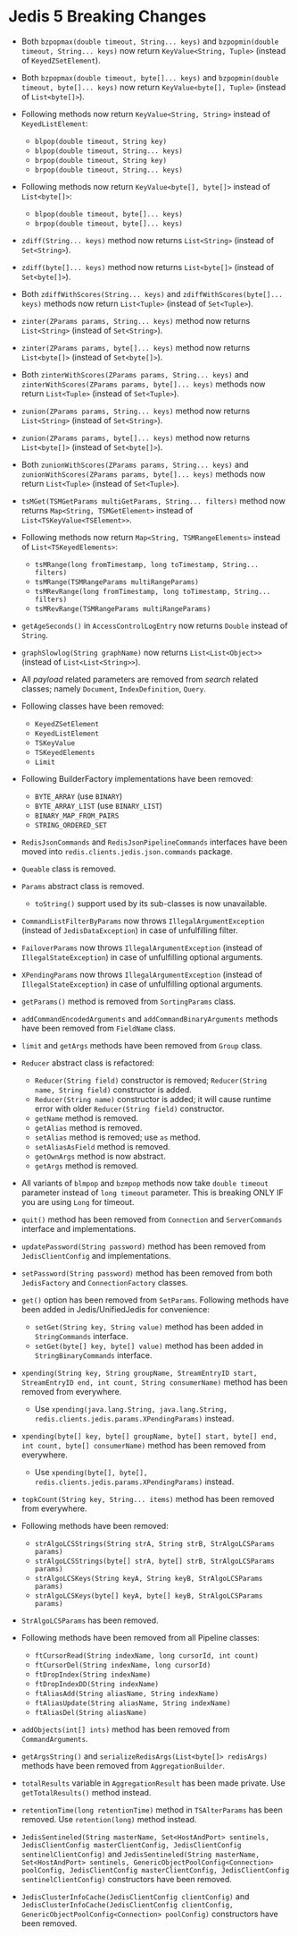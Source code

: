 # Jedis 5 Breaking Changes

- Both `bzpopmax(double timeout, String... keys)` and `bzpopmin(double timeout, String... keys)` now return `KeyValue<String, Tuple>` (instead of `KeyedZSetElement`).

- Both `bzpopmax(double timeout, byte[]... keys)` and `bzpopmin(double timeout, byte[]... keys)` now return `KeyValue<byte[], Tuple>` (instead of `List<byte[]>`).

- Following methods now return `KeyValue<String, String>` instead of `KeyedListElement`:
  - `blpop(double timeout, String key)`
  - `blpop(double timeout, String... keys)`
  - `brpop(double timeout, String key)`
  - `brpop(double timeout, String... keys)`

- Following methods now return `KeyValue<byte[], byte[]>` instead of `List<byte[]>`:
  - `blpop(double timeout, byte[]... keys)`
  - `brpop(double timeout, byte[]... keys)`

- `zdiff(String... keys)` method now returns `List<String>` (instead of `Set<String>`).
- `zdiff(byte[]... keys)` method now returns `List<byte[]>` (instead of `Set<byte[]>`).
- Both `zdiffWithScores(String... keys)` and `zdiffWithScores(byte[]... keys)` methods now return `List<Tuple>` (instead of `Set<Tuple>`).

- `zinter(ZParams params, String... keys)` method now returns `List<String>` (instead of `Set<String>`).
- `zinter(ZParams params, byte[]... keys)` method now returns `List<byte[]>` (instead of `Set<byte[]>`).
- Both `zinterWithScores(ZParams params, String... keys)` and `zinterWithScores(ZParams params, byte[]... keys)` methods now return `List<Tuple>` (instead of `Set<Tuple>`).

- `zunion(ZParams params, String... keys)` method now returns `List<String>` (instead of `Set<String>`).
- `zunion(ZParams params, byte[]... keys)` method now returns `List<byte[]>` (instead of `Set<byte[]>`).
- Both `zunionWithScores(ZParams params, String... keys)` and `zunionWithScores(ZParams params, byte[]... keys)` methods now return `List<Tuple>` (instead of `Set<Tuple>`).

- `tsMGet(TSMGetParams multiGetParams, String... filters)` method now returns `Map<String, TSMGetElement>` instead of `List<TSKeyValue<TSElement>>`.

- Following methods now return `Map<String, TSMRangeElements>` instead of `List<TSKeyedElements>`:
  - `tsMRange(long fromTimestamp, long toTimestamp, String... filters)`
  - `tsMRange(TSMRangeParams multiRangeParams)`
  - `tsMRevRange(long fromTimestamp, long toTimestamp, String... filters)`
  - `tsMRevRange(TSMRangeParams multiRangeParams)`

- `getAgeSeconds()` in `AccessControlLogEntry` now returns `Double` instead of `String`.

- `graphSlowlog(String graphName)` now returns `List<List<Object>>` (instead of `List<List<String>>`).

- All _payload_ related parameters are removed from _search_ related classes; namely `Document`, `IndexDefinition`, `Query`.

- Following classes have been removed:
  - `KeyedZSetElement`
  - `KeyedListElement`
  - `TSKeyValue`
  - `TSKeyedElements`
  - `Limit`

- Following BuilderFactory implementations have been removed:
  - `BYTE_ARRAY` (use `BINARY`)
  - `BYTE_ARRAY_LIST` (use `BINARY_LIST`)
  - `BINARY_MAP_FROM_PAIRS`
  - `STRING_ORDERED_SET`

- `RedisJsonCommands` and `RedisJsonPipelineCommands` interfaces have been moved into `redis.clients.jedis.json.commands` package.

- `Queable` class is removed.

- `Params` abstract class is removed.
  - `toString()` support used by its sub-classes is now unavailable.

- `CommandListFilterByParams` now throws `IllegalArgumentException` (instead of `JedisDataException`) in case of unfulfilling filter.

- `FailoverParams` now throws `IllegalArgumentException` (instead of `IllegalStateException`) in case of unfulfilling optional arguments.

- `XPendingParams` now throws `IllegalArgumentException` (instead of `IllegalStateException`) in case of unfulfilling optional arguments.

- `getParams()` method is removed from `SortingParams` class.

- `addCommandEncodedArguments` and `addCommandBinaryArguments` methods have been removed from `FieldName` class.

- `limit` and `getArgs` methods have been removed from `Group` class.

- `Reducer` abstract class is refactored:
  - `Reducer(String field)` constructor is removed; `Reducer(String name, String field)` constructor is added.
  - `Reducer(String name)` constructor is added; it will cause runtime error with older `Reducer(String field)` constructor.
  - `getName` method is removed.
  - `getAlias` method is removed.
  - `setAlias` method is removed; use `as` method.
  - `setAliasAsField` method is removed.
  - `getOwnArgs` method is now abstract.
  - `getArgs` method is removed.

- All variants of `blmpop` and `bzmpop` methods now take `double timeout` parameter instead of `long timeout` parameter.
  This is breaking ONLY IF you are using `Long` for timeout.

<!--- Deprecated in Jedis 4 --->

- `quit()` method has been removed from `Connection` and `ServerCommands` interface and implementations.

- `updatePassword(String password)` method has been removed from `JedisClientConfig` and implementations.

- `setPassword(String password)` method has been removed from both `JedisFactory` and `ConnectionFactory` classes.

- `get()` option has been removed from `SetParams`.  Following methods have been added in Jedis/UnifiedJedis for convenience:
  - `setGet(String key, String value)` method has been added in `StringCommands` interface.
  - `setGet(byte[] key, byte[] value)` method has been added in `StringBinaryCommands` interface.

- `xpending(String key, String groupName, StreamEntryID start, StreamEntryID end, int count, String consumerName)` method has been removed from everywhere.
  - Use `xpending(java.lang.String, java.lang.String, redis.clients.jedis.params.XPendingParams)` instead.

- `xpending(byte[] key, byte[] groupName, byte[] start, byte[] end, int count, byte[] consumerName)` method has been removed from everywhere.
  - Use `xpending(byte[], byte[], redis.clients.jedis.params.XPendingParams)` instead.

- `topkCount(String key, String... items)` method has been removed from everywhere.

- Following methods have been removed:
  - `strAlgoLCSStrings(String strA, String strB, StrAlgoLCSParams params)`
  - `strAlgoLCSStrings(byte[] strA, byte[] strB, StrAlgoLCSParams params)`
  - `strAlgoLCSKeys(String keyA, String keyB, StrAlgoLCSParams params)`
  - `strAlgoLCSKeys(byte[] keyA, byte[] keyB, StrAlgoLCSParams params)`

- `StrAlgoLCSParams` has been removed.

- Following methods have been removed from all Pipeline classes:
  - `ftCursorRead(String indexName, long cursorId, int count)`
  - `ftCursorDel(String indexName, long cursorId)`
  - `ftDropIndex(String indexName)`
  - `ftDropIndexDD(String indexName)`
  - `ftAliasAdd(String aliasName, String indexName)`
  - `ftAliasUpdate(String aliasName, String indexName)`
  - `ftAliasDel(String aliasName)`

- `addObjects(int[] ints)` method has been removed from `CommandArguments`.

- `getArgsString()` and `serializeRedisArgs(List<byte[]> redisArgs)` methods have been removed from `AggregationBuilder`.

- `totalResults` variable in `AggregationResult` has been made private. Use `getTotalResults()` method instead.

- `retentionTime(long retentionTime)` method in `TSAlterParams` has been removed. Use `retention(long)` method instead.

- `JedisSentineled(String masterName, Set<HostAndPort> sentinels, JedisClientConfig masterClientConfig, JedisClientConfig sentinelClientConfig)` and
`JedisSentineled(String masterName, Set<HostAndPort> sentinels, GenericObjectPoolConfig<Connection> poolConfig, JedisClientConfig masterClientConfig, JedisClientConfig sentinelClientConfig)`
constructors have been removed.

- `JedisClusterInfoCache(JedisClientConfig clientConfig)` and `JedisClusterInfoCache(JedisClientConfig clientConfig, GenericObjectPoolConfig<Connection> poolConfig)`
constructors have been removed.
